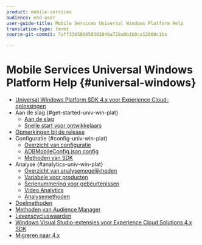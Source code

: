 ```yaml
---
product: mobile-services
audience: end-user
user-guide-title: Mobile Services Universal Windows Platform Help
translation-type: tm+mt
source-git-commit: 7aff336586058302046a728a0b1b0ce12660c1ba

---
```



# Mobile Services Universal Windows Platform Help {#universal-windows}

+ [Universal Windows Platform SDK 4.x voor Experience Cloud-oplossingen](overview.md)
+ Aan de slag {#get-started-univ-win-plat}
   + [Aan de slag](c-getting-started/c-getting-started.md)
   + [Snelle start voor ontwikkelaars](c-getting-started/dev-qs.md)
+ [Opmerkingen bij de release](release-notes.md)
+ Configuratie {#config-univ-win-plat}
   + [Overzicht van configuratie](c-configuration/c-configuration.md)
   + [ADBMobileConfig.json config](c-configuration/c.json.md)
   + [Methoden van SDK](c-configuration/methods.md)
+ Analyse {#analytics-univ-win-plat}
   + [Overzicht van analysemogelijkheden](analytics/analytics.md)
   + [Variabele voor producten](analytics/products.md)
   + [Serienummering voor gebeurtenissen](analytics/event-serialization.md)
   + [Video Analytics](analytics/video-qs.md)
   + [Analysemethoden](analytics/analytics-methods.md)
+ [Doelmethoden](target/target-methods.md)
+ [Methoden van Audience Manager](audiencemgmt/audience-manager-methods.md)
+ [Levenscycluswaarden](metrics.md)
+ [Windows Visual Studio-extensies voor Experience Cloud Solutions 4.x SDK](extensions/win-vse-4x.md)
+ [Migreren naar 4.x](migration-v3.md)
